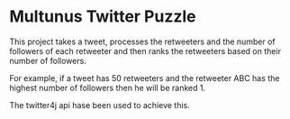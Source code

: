 # Multunus Twitter Puzzle

This project takes a tweet, processes the retweeters and the number of followers of each retweeter and then ranks the retweeters based on their number of followers.

For example, if a tweet has 50 retweeters and the retweeter ABC has the highest number of followers then he will be ranked 1.

The twitter4j api hase been used to achieve this.

